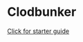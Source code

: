 # Clodbunker

[Click for starter guide](https://github.com/cloudbunker-net/cloudbunker/blob/master/docs/starter.md)